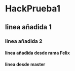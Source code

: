 # HackPrueba1
## linea añadida 1
### linea añadida 2
#### linea añadida desde rama Felix
#### linea desde master